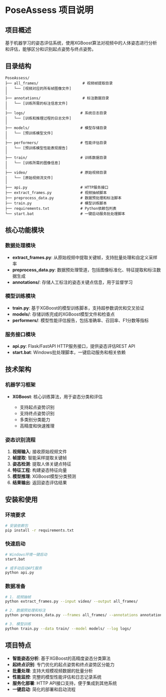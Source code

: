 # PoseAssess 项目说明

## 项目概述

基于机器学习的姿态评估系统，使用XGBoost算法对视频中的人体姿态进行分析和评估，能够区分和识别起点姿势与终点姿势。

## 目录结构

```
PoseAssess/
├── all_frames/                    # 视频帧提取目录
│   └── [视频对应的所有帧图像文件]
│
├── annotations/                   # 标注数据目录
│   └── [训练所需的标注信息文件]
│
├── logs/                         # 系统日志目录
│   └── [训练和推理过程的日志文件]
│
├── models/                       # 模型存储目录
│   └── [预训练模型文件]
│
├── performers/                   # 性能评估目录
│   └── [预训练模型性能表现报告]
│
├── train/                        # 训练数据目录
│   └── [训练所需的图像信息]
│
├── video/                        # 原始视频目录
│   └── [原始视频流文件]
│
├── api.py                        # HTTP服务接口
├── extract_frames.py             # 视频抽帧脚本
├── preprocess_data.py            # 数据预处理和标注脚本
├── train.py                      # 模型训练脚本
├── requirements.txt              # Python依赖包列表
└── start.bat                     # 一键启动服务批处理脚本
```

## 核心功能模块

### 数据处理模块

* **extract\_frames.py**: 从原始视频中提取关键帧，支持批量处理和自定义采样率
* **preprocess\_data.py**: 数据预处理管道，包括图像标准化、特征提取和标注数据生成
* **annotations/**: 存储人工标注的姿态关键点信息，用于监督学习

### 模型训练模块

* **train.py**: 基于XGBoost的模型训练脚本，支持超参数调优和交叉验证
* **models/**: 存储训练完成的XGBoost模型文件和检查点
* **performers/**: 模型性能评估报告，包括准确率、召回率、F1分数等指标

### 服务接口模块

* **api.py**: Flask/FastAPI HTTP服务接口，提供姿态评估REST API
* **start.bat**: Windows批处理脚本，一键启动服务和相关依赖

## 技术架构

### 机器学习框架

* **XGBoost**: 核心训练算法，用于姿态分类和评估

  * 支持起点姿势识别
  * 支持终点姿势识别
  * 多类别分类能力
  * 高精度和快速推理

### 姿态识别流程

1. **视频输入**: 接收原始视频文件
2. **帧提取**: 智能采样提取关键帧
3. **姿态检测**: 提取人体关键点特征
4. **特征工程**: 构建姿态特征向量
5. **模型推理**: XGBoost模型分类预测
6. **结果输出**: 返回姿态评估结果

## 安装和使用

### 环境要求

```bash
# 安装依赖包
pip install -r requirements.txt
```

### 快速启动

```bash
# Windows环境一键启动
start.bat

# 或手动启动API服务
python api.py
```

### 数据准备

```bash
# 1. 视频抽帧
python extract_frames.py --input video/ --output all_frames/

# 2. 数据预处理和标注
python preprocess_data.py --frames all_frames/ --annotations annotations/

# 3. 模型训练
python train.py --data train/ --model models/ --log logs/
```

## 项目特点

* **智能姿态分析**: 基于XGBoost的高精度姿态分类算法
* **起终点识别**: 专门优化的起点姿势和终点姿势区分能力
* **批量处理**: 支持大规模视频数据的批量分析
* **性能监控**: 完整的模型性能评估和日志记录系统
* **服务化部署**: HTTP API接口支持，便于集成到其他系统
* **一键启动**: 简化的部署和启动流程

